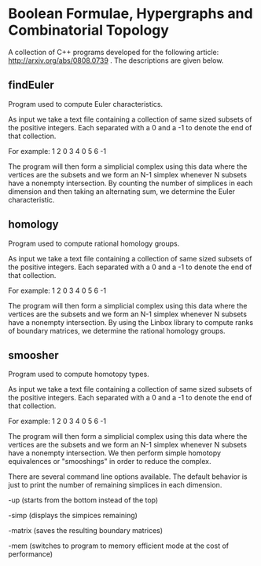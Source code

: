 # Boolean Formulae, Hypergraphs and Combinatorial Topology

A collection of C++ programs developed for the following article: http://arxiv.org/abs/0808.0739 .
The descriptions are given below.

## findEuler

Program used to compute Euler characteristics.

As input we take a text file containing a collection of same sized subsets of the positive integers. Each separated with a 0 and a -1 to denote the end of that collection.

For example: 1 2 0 3 4 0 5 6 -1

The program will then form a simplicial complex using this data where the vertices are the subsets and we form an N-1 simplex whenever N subsets have a nonempty intersection. By counting the number of simplices in each dimension and then taking an alternating sum, we determine the Euler characteristic.

## homology

Program used to compute rational homology groups.

As input we take a text file containing a collection of same sized subsets of the positive integers. Each separated with a 0 and a -1 to denote the end of that collection.

For example: 1 2 0 3 4 0 5 6 -1

The program will then form a simplicial complex using this data where the vertices are the subsets and we form an N-1 simplex whenever N subsets have a nonempty intersection. By using the Linbox library to compute ranks of boundary matrices, we determine the rational homology groups.

## smoosher

Program used to compute homotopy types.

As input we take a text file containing a collection of same sized subsets of the positive integers. Each separated with a 0 and a -1 to denote the end of that collection.

For example: 1 2 0 3 4 0 5 6 -1

The program will then form a simplicial complex using this data where the vertices are the subsets and we form an N-1 simplex whenever N subsets have a nonempty intersection. We then perform simple homotopy equivalences or "smooshings" in order to reduce the complex.

There are several command line options available. The default behavior is just to print the number of remaining simplices in each dimension.

-up (starts from the bottom instead of the top)

-simp (displays the simpices remaining)

-matrix (saves the resulting boundary matrices)

-mem (switches to program to memory efficient mode at the cost of performance)


